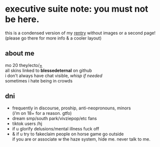 # executive suite note: you must not be here.
this is a condensed version of my [rentry](https://rentry.co/3NOCH) without images or a second page!  
(please go there for more info & a cooler layout)
## about me  
mo 20 they/ecto/[+](https://pronouny.xyz/u/bubby)  
all skins linked to **blessedeternal** on github  
i don't always have chat visible, *whisp if needed*  
sometimes i hate being in crowds  
## dni  
- frequently in discourse, proship, anti-neopronouns, minors  
(i’m on 18+ for a reason. gtfo)  
- dream smp/south park/vivziepop/etc fans  
- tiktok users /hj  
- if u glorify delusions/mental illness fuck off  
- & if u try to fakeclaim people on horse game go outside  
if you are or associate w the haze system, hide me. never talk to me.  
